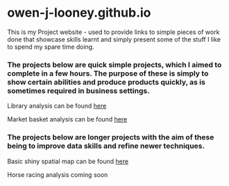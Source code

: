 # owen-j-looney.github.io
This is my Project website - used to provide links to simple pieces of work done that showcase skills learnt and simply present some of the stuff I like to spend my spare time doing.

### The projects below are quick simple projects, which I aimed to complete in a few hours. The purpose of these is simply to show certain abilities and produce products quickly, as is sometimes required in business settings.

Library analysis can be found [here](https://owen-j-looney.github.io/libraries_analysis/)

Market basket analysis can be found [here](https://owen-j-looney.github.io/Market_basket_analysis/)

### The projects below are longer projects with the aim of these being to improve data skills and refine newer techniques.

Basic shiny spatial map  can be found [here](https://owen-looney.shinyapps.io/spatial_mapping/)

Horse racing analysis coming soon 
